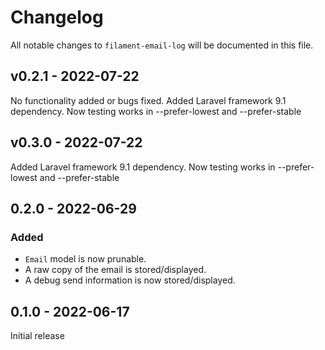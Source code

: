 # Changelog

All notable changes to `filament-email-log` will be documented in this file.

## v0.2.1 - 2022-07-22

No functionality added or bugs fixed.
Added Laravel framework 9.1 dependency. Now testing works in --prefer-lowest and --prefer-stable

## v0.3.0 - 2022-07-22

Added Laravel framework 9.1 dependency. Now testing works in --prefer-lowest and --prefer-stable

## 0.2.0 - 2022-06-29

### Added

- `Email` model is now prunable.
- A raw copy of the email is stored/displayed.
- A debug send information is now stored/displayed.

## 0.1.0 - 2022-06-17

Initial release
